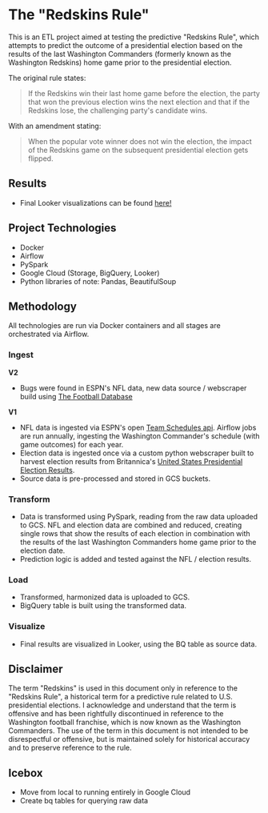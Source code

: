 # The "Redskins Rule"

This is an ETL project aimed at testing the predictive "Redskins Rule", which attempts to predict the outcome of a presidential election based on the results of the last Washington Commanders (formerly known as the Washington Redskins) home game prior to the presidential election. 

The original rule states: 

> If the Redskins win their last home game before the election, the party that won the previous election wins the next election and that if the Redskins lose, the challenging party's candidate wins.

With an amendment stating: 

> When the popular vote winner does not win the election, the impact of the Redskins game on the subsequent presidential election gets flipped.

## Results

- Final Looker visualizations can be found [here!](https://lookerstudio.google.com/reporting/74ed28eb-0400-4864-b713-aa0cf05a8e47)

## Project Technologies

- Docker
- Airflow
- PySpark
- Google Cloud (Storage, BigQuery, Looker)
- Python libraries of note: Pandas, BeautifulSoup

## Methodology

All technologies are run via Docker containers and all stages are orchestrated via Airflow. 

### Ingest

**V2**
- Bugs were found in ESPN's NFL data, new data source / webscraper build using [The Football Database](https://www.footballdb.com/teams/nfl/washington-commanders/results)

**V1**
- NFL data is ingested via ESPN's open [Team Schedules api](https://gist.github.com/nntrn/ee26cb2a0716de0947a0a4e9a157bc1c#teams:~:text=site.api.espn.com/apis/site/v2/sports/football/nfl/teams/%7BTEAM_ID%7D/schedule%3Fseason%3D%7BYEAR%7D). Airflow jobs are run annually, ingesting the Washington Commander's schedule (with game outcomes) for each year.
- Election data is ingested once via a custom python webscraper built to harvest election results from Britannica's [United States Presidential Election Results](https://www.britannica.com/topic/United-States-Presidential-Election-Results-1788863).
- Source data is pre-processed and stored in GCS buckets. 

### Transform

- Data is transformed using PySpark, reading from the raw data uploaded to GCS. NFL and election data are combined and reduced, creating single rows that show the results of each election in combination with the results of the last Washington Commanders home game prior to the election date. 
- Prediction logic is added and tested against the NFL / election results.  

### Load

- Transformed, harmonized data is uploaded to GCS. 
- BigQuery table is built using the transformed data. 

### Visualize

- Final results are visualized in Looker, using the BQ table as source data. 

## Disclaimer

The term "Redskins" is used in this document only in reference to the "Redskins Rule", a historical term for a predictive rule related to U.S. presidential elections. I acknowledge and understand that the term is offensive and has been rightfully discontinued in reference to the Washington football franchise, which is now known as the Washington Commanders. The use of the term in this document is not intended to be disrespectful or offensive, but is maintained solely for historical accuracy and to preserve reference to the rule.

## Icebox
- Move from local to running entirely in Google Cloud
- Create bq tables for querying raw data
